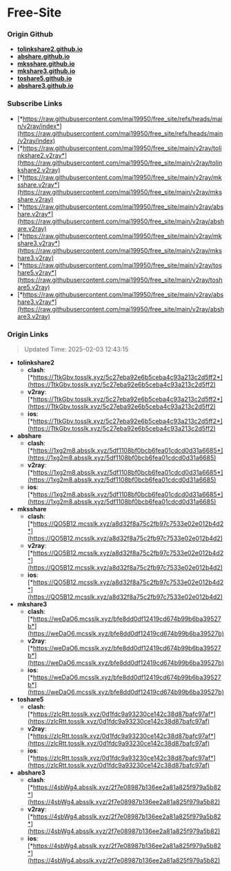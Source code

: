 # Free-Site

### Origin Github

- [**tolinkshare2.github.io**](https://github.com/tolinkshare2/tolinkshare2.github.io)
- [**abshare.github.io**](https://github.com/abshare/abshare.github.io)
- [**mksshare.github.io**](https://github.com/mksshare/mksshare.github.io)
- [**mkshare3.github.io**](https://github.com/mkshare3/mkshare3.github.io)
- [**toshare5.github.io**](https://github.com/toshare5/toshare5.github.io)
- [**abshare3.github.io**](https://github.com/abshare3/abshare3.github.io)

### Subscribe Links

- [*https://raw.githubusercontent.com/mai19950/free_site/refs/heads/main/v2ray/index*](https://raw.githubusercontent.com/mai19950/free_site/refs/heads/main/v2ray/index)
- [*https://raw.githubusercontent.com/mai19950/free_site/main/v2ray/tolinkshare2.v2ray*](https://raw.githubusercontent.com/mai19950/free_site/main/v2ray/tolinkshare2.v2ray)
- [*https://raw.githubusercontent.com/mai19950/free_site/main/v2ray/mksshare.v2ray*](https://raw.githubusercontent.com/mai19950/free_site/main/v2ray/mksshare.v2ray)
- [*https://raw.githubusercontent.com/mai19950/free_site/main/v2ray/abshare.v2ray*](https://raw.githubusercontent.com/mai19950/free_site/main/v2ray/abshare.v2ray)
- [*https://raw.githubusercontent.com/mai19950/free_site/main/v2ray/mkshare3.v2ray*](https://raw.githubusercontent.com/mai19950/free_site/main/v2ray/mkshare3.v2ray)
- [*https://raw.githubusercontent.com/mai19950/free_site/main/v2ray/toshare5.v2ray*](https://raw.githubusercontent.com/mai19950/free_site/main/v2ray/toshare5.v2ray)
- [*https://raw.githubusercontent.com/mai19950/free_site/main/v2ray/abshare3.v2ray*](https://raw.githubusercontent.com/mai19950/free_site/main/v2ray/abshare3.v2ray)

### Origin Links

> Updated Time: 2025-02-03 12:43:15

- **tolinkshare2**
  - **clash**: [*https://TtkGbv.tosslk.xyz/5c27eba92e6b5ceba4c93a213c2d5ff2*](https://TtkGbv.tosslk.xyz/5c27eba92e6b5ceba4c93a213c2d5ff2)
  - **v2ray**: [*https://TtkGbv.tosslk.xyz/5c27eba92e6b5ceba4c93a213c2d5ff2*](https://TtkGbv.tosslk.xyz/5c27eba92e6b5ceba4c93a213c2d5ff2)
  - **ios**: [*https://TtkGbv.tosslk.xyz/5c27eba92e6b5ceba4c93a213c2d5ff2*](https://TtkGbv.tosslk.xyz/5c27eba92e6b5ceba4c93a213c2d5ff2)
- **abshare**
  - **clash**: [*https://1xg2m8.absslk.xyz/5df1108bf0bcb6fea01cdcd0d31a6685*](https://1xg2m8.absslk.xyz/5df1108bf0bcb6fea01cdcd0d31a6685)
  - **v2ray**: [*https://1xg2m8.absslk.xyz/5df1108bf0bcb6fea01cdcd0d31a6685*](https://1xg2m8.absslk.xyz/5df1108bf0bcb6fea01cdcd0d31a6685)
  - **ios**: [*https://1xg2m8.absslk.xyz/5df1108bf0bcb6fea01cdcd0d31a6685*](https://1xg2m8.absslk.xyz/5df1108bf0bcb6fea01cdcd0d31a6685)
- **mksshare**
  - **clash**: [*https://QO5B12.mcsslk.xyz/a8d32f8a75c2fb97c7533e02e012b4d2*](https://QO5B12.mcsslk.xyz/a8d32f8a75c2fb97c7533e02e012b4d2)
  - **v2ray**: [*https://QO5B12.mcsslk.xyz/a8d32f8a75c2fb97c7533e02e012b4d2*](https://QO5B12.mcsslk.xyz/a8d32f8a75c2fb97c7533e02e012b4d2)
  - **ios**: [*https://QO5B12.mcsslk.xyz/a8d32f8a75c2fb97c7533e02e012b4d2*](https://QO5B12.mcsslk.xyz/a8d32f8a75c2fb97c7533e02e012b4d2)
- **mkshare3**
  - **clash**: [*https://weDaO6.mcsslk.xyz/bfe8dd0df12419cd674b99b6ba39527b*](https://weDaO6.mcsslk.xyz/bfe8dd0df12419cd674b99b6ba39527b)
  - **v2ray**: [*https://weDaO6.mcsslk.xyz/bfe8dd0df12419cd674b99b6ba39527b*](https://weDaO6.mcsslk.xyz/bfe8dd0df12419cd674b99b6ba39527b)
  - **ios**: [*https://weDaO6.mcsslk.xyz/bfe8dd0df12419cd674b99b6ba39527b*](https://weDaO6.mcsslk.xyz/bfe8dd0df12419cd674b99b6ba39527b)
- **toshare5**
  - **clash**: [*https://zlcRtt.tosslk.xyz/0d1fdc9a93230ce142c38d87bafc97af*](https://zlcRtt.tosslk.xyz/0d1fdc9a93230ce142c38d87bafc97af)
  - **v2ray**: [*https://zlcRtt.tosslk.xyz/0d1fdc9a93230ce142c38d87bafc97af*](https://zlcRtt.tosslk.xyz/0d1fdc9a93230ce142c38d87bafc97af)
  - **ios**: [*https://zlcRtt.tosslk.xyz/0d1fdc9a93230ce142c38d87bafc97af*](https://zlcRtt.tosslk.xyz/0d1fdc9a93230ce142c38d87bafc97af)
- **abshare3**
  - **clash**: [*https://4sbWg4.absslk.xyz/2f7e08987b136ee2a81a825f979a5b82*](https://4sbWg4.absslk.xyz/2f7e08987b136ee2a81a825f979a5b82)
  - **v2ray**: [*https://4sbWg4.absslk.xyz/2f7e08987b136ee2a81a825f979a5b82*](https://4sbWg4.absslk.xyz/2f7e08987b136ee2a81a825f979a5b82)
  - **ios**: [*https://4sbWg4.absslk.xyz/2f7e08987b136ee2a81a825f979a5b82*](https://4sbWg4.absslk.xyz/2f7e08987b136ee2a81a825f979a5b82)
